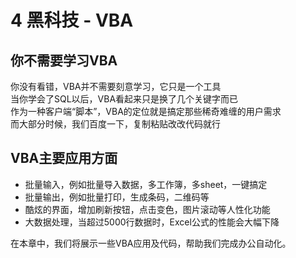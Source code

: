 # 4 黑科技 - VBA
## 你不需要学习VBA
你没有看错，VBA并不需要刻意学习，它只是一个工具  
当你学会了SQL以后，VBA看起来只是换了几个关键字而已  
作为一种客户端“脚本”，VBA的定位就是搞定那些稀奇难缠的用户需求  
而大部分时候，我们百度一下，复制粘贴改改代码就行

## VBA主要应用方面
 - 批量输入，例如批量导入数据，多工作簿，多sheet，一键搞定
 - 批量输出，例如批量打印，生成条码，二维码等
 - 酷炫的界面，增加刷新按钮，点击变色，图片滚动等人性化功能
 - 大数据处理，当超过5000行数据时，Excel公式的性能会大幅下降

在本章中，我们将展示一些VBA应用及代码，帮助我们完成办公自动化。
